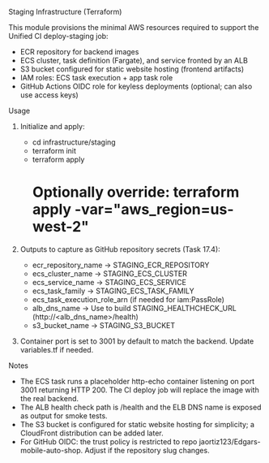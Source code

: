 Staging Infrastructure (Terraform)

This module provisions the minimal AWS resources required to support the Unified CI deploy-staging job:

- ECR repository for backend images
- ECS cluster, task definition (Fargate), and service fronted by an ALB
- S3 bucket configured for static website hosting (frontend artifacts)
- IAM roles: ECS task execution + app task role
- GitHub Actions OIDC role for keyless deployments (optional; can also use access keys)

Usage

1) Initialize and apply:

   - cd infrastructure/staging
   - terraform init
   - terraform apply
     # Optionally override: terraform apply -var="aws_region=us-west-2"

2) Outputs to capture as GitHub repository secrets (Task 17.4):

   - ecr_repository_name      -> STAGING_ECR_REPOSITORY
   - ecs_cluster_name         -> STAGING_ECS_CLUSTER
   - ecs_service_name         -> STAGING_ECS_SERVICE
   - ecs_task_family          -> STAGING_ECS_TASK_FAMILY
   - ecs_task_execution_role_arn (if needed for iam:PassRole)
   - alb_dns_name             -> Use to build STAGING_HEALTHCHECK_URL (http://<alb_dns_name>/health)
   - s3_bucket_name           -> STAGING_S3_BUCKET

3) Container port is set to 3001 by default to match the backend. Update variables.tf if needed.

Notes

- The ECS task runs a placeholder http-echo container listening on port 3001 returning HTTP 200. The CI deploy job will replace the image with the real backend.
- The ALB health check path is /health and the ELB DNS name is exposed as output for smoke tests.
- The S3 bucket is configured for static website hosting for simplicity; a CloudFront distribution can be added later.
- For GitHub OIDC: the trust policy is restricted to repo jaortiz123/Edgars-mobile-auto-shop. Adjust if the repository slug changes.
